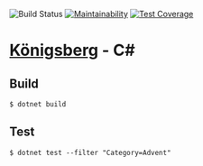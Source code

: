 ![Build Status](https://github.com/bergren2/konigsberg-csharp/workflows/build/badge.svg)
[![Maintainability](https://api.codeclimate.com/v1/badges/e29c49dcdc02208f384e/maintainability)](https://codeclimate.com/github/bergren2/konigsberg-csharp/maintainability)
[![Test Coverage](https://api.codeclimate.com/v1/badges/e29c49dcdc02208f384e/test_coverage)](https://codeclimate.com/github/bergren2/konigsberg-csharp/test_coverage)

# [Königsberg](https://github.com/bergren2/konigsberg) - C#

## Build

    $ dotnet build

## Test

    $ dotnet test --filter "Category=Advent"